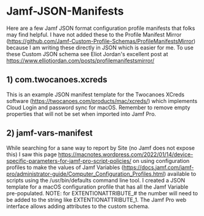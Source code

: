 # Jamf-JSON-Manifests

Here are a few Jamf JSON format configuration profile manifests that folks may find helpful.  I have not added these to the Profile Manifest Mirror (https://github.com/Jamf-Custom-Profile-Schemas/ProfileManifestsMirror) because I am writing these directly in JSON which is easier for me.  To use these Custom JSON schema see Eliot Jordan's excellent post at https://www.elliotjordan.com/posts/profilemanifestsmirror/

## 1) com.twocanoes.xcreds
This is an example JSON manifest template for the Twocanoes XCreds software (https://twocanoes.com/products/mac/xcreds/) which implements Cloud Login and password sync for macOS. Remember to remove empty properties that will not be set when imported into Jamf Pro.

## 2) jamf-vars-manifest
While searching for a sane way to report by Site (no Jamf does not expose this) I saw this page https://macnotes.wordpress.com/2022/01/14/device-specific-parameters-for-jamf-pro-script-policies/
on using configuration profiles to make the values of Jamf Variables (https://docs.jamf.com/jamf-pro/administrator-guide/Computer_Configuration_Profiles.html) available to scripts using the /usr/bin/defaults command line tool.  I created a JSON template for a macOS configuration profile that has all the Jamf Variable pre-populated.  NOTE: for EXTENTIONATTRIBUTE_# the number will need to be added to the string like EXTENTIONATTRIBUTE_1.  The Jamf Pro web interface allows adding attributes to the custom schema.
  
  
